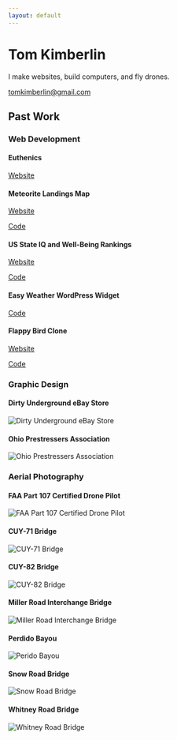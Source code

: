 ```yaml
---
layout: default
---
```


# Tom Kimberlin

I make websites, build computers, and fly drones.

<tomkimberlin@gmail.com>

## Past Work

### Web Development

#### Euthenics

[Website](https://euthenics-inc.com)

#### Meteorite Landings Map

[Website](https://meteorite-landings-map.netlify.app)

[Code](https://github.com/tomkimberlin/Meteorite-Landings-Map)

#### US State IQ and Well-Being Rankings

[Website](us-state-iq-and-well-being-rankings.netlify.app)

[Code](https://github.com/tomkimberlin/US-State-IQ-and-Well-Being-Rankings)

#### Easy Weather WordPress Widget

[Code](https://github.com/tomkimberlin/Easy-Weather-Widget)

#### Flappy Bird Clone

[Website](https://stellular-lamington-dd83c5.netlify.app)

[Code](https://github.com/tomkimberlin/Flappy)

### Graphic Design

#### Dirty Underground eBay Store

![Dirty Underground eBay Store](images/dirty-underground.jpg)

#### Ohio Prestressers Association

![Ohio Prestressers Association](images/opa.png)

### Aerial Photography

#### FAA Part 107 Certified Drone Pilot

![FAA Part 107 Certified Drone Pilot](images/faa.webp)

#### CUY-71 Bridge

![CUY-71 Bridge](images/cuy-71-bridge.jpg)

#### CUY-82 Bridge

![CUY-82 Bridge](images/cuy-82-bridge.jpg)

#### Miller Road Interchange Bridge

![Miller Road Interchange Bridge](images/miller-road-interchange-bridge.jpg)

#### Perdido Bayou

![Perido Bayou](images/perdido-bayou.jpg)

#### Snow Road Bridge

![Snow Road Bridge](images/snow-road-bridge.jpg)

#### Whitney Road Bridge

![Whitney Road Bridge](images/whitney-road-bridge.jpg)
